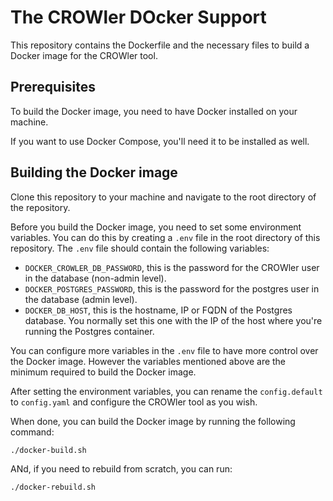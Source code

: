 # The CROWler DOcker Support

This repository contains the Dockerfile and the necessary files to build a Docker image for the CROWler tool.

## Prerequisites

To build the Docker image, you need to have Docker installed on your machine.

If you want to use Docker Compose, you'll need it to be installed as well.

## Building the Docker image

Clone this repository to your machine and navigate to the root directory of the repository.

Before you build the Docker image, you need to set some environment variables. You can do this by creating a `.env` file in the root directory of this repository. The `.env` file should contain the following variables:

- `DOCKER_CROWLER_DB_PASSWORD`, this is the password for the CROWler user in
the database (non-admin level).
- `DOCKER_POSTGRES_PASSWORD`, this is the password for the postgres user in
the database (admin level).
- `DOCKER_DB_HOST`, this is the hostname, IP or FQDN of the Postgres database.
You normally set this one with the IP of the host where you're running the
Postgres container.

You can configure more variables in the `.env` file to have more control over the Docker image. However the variables mentioned above are the minimum required to build the Docker image.

After setting the environment variables, you can rename the
`config.default` to `config.yaml` and configure the CROWler tool as you wish.

When done, you can build the Docker image by running the following command:

```bash
./docker-build.sh
```

ANd, if you need to rebuild from scratch, you can run:

```bash
./docker-rebuild.sh
```
